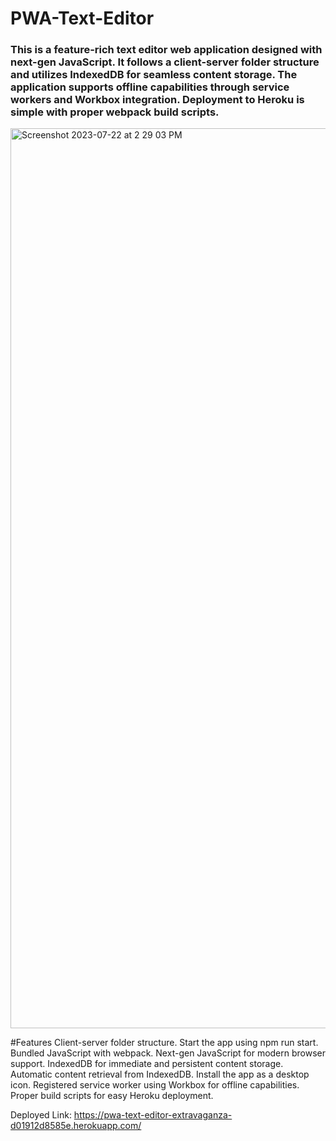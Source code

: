 # PWA-Text-Editor
### This is a feature-rich text editor web application designed with next-gen JavaScript. It follows a client-server folder structure and utilizes IndexedDB for seamless content storage. The application supports offline capabilities through service workers and Workbox integration. Deployment to Heroku is simple with proper webpack build scripts.

<img width="1440" alt="Screenshot 2023-07-22 at 2 29 03 PM" src="https://github.com/cameronoberlies/PWA-Text-Editor/assets/123196319/f8038770-3801-4ca8-826b-5d9b23cfd466">

#Features
Client-server folder structure.
Start the app using npm run start.
Bundled JavaScript with webpack.
Next-gen JavaScript for modern browser support.
IndexedDB for immediate and persistent content storage.
Automatic content retrieval from IndexedDB.
Install the app as a desktop icon.
Registered service worker using Workbox for offline capabilities.
Proper build scripts for easy Heroku deployment.



Deployed Link: https://pwa-text-editor-extravaganza-d01912d8585e.herokuapp.com/


